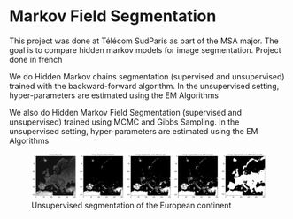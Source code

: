 # Markov Field Segmentation

This project was done at Télécom SudParis as part of the MSA major. The goal is to compare hidden markov models for image segmentation. Project done in french

We do Hidden Markov chains segmentation (supervised and unsupervised) trained with the backward-forward algorithm. In the unsupervised setting, hyper-parameters are estimated using the EM Algorithms

We also do Hidden Markov Field Segmentation (supervised and unsupervised) trained using MCMC and Gibbs Sampling. In the unsupervised setting, hyper-parameters are estimated using the EM Algorithms
<figure>
  <img src='Compte rendu/europe_seg.png'/>
  <figcaption>Unsupervised segmentation of the European continent</figcaption>
</figure>
